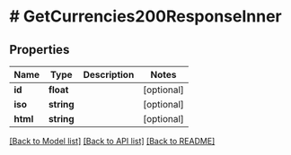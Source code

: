 # # GetCurrencies200ResponseInner

## Properties

Name | Type | Description | Notes
------------ | ------------- | ------------- | -------------
**id** | **float** |  | [optional]
**iso** | **string** |  | [optional]
**html** | **string** |  | [optional]

[[Back to Model list]](../../README.md#models) [[Back to API list]](../../README.md#endpoints) [[Back to README]](../../README.md)
